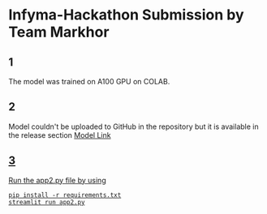 # Infyma-Hackathon Submission by Team Markhor

## 1
The model was trained on A100 GPU on COLAB.

## 2
Model couldn't be uploaded to GitHub in the repository but it is available in the release section
<a href="https://github.com/Talha-Naveed/Markhor-Infyma/releases/download/0.2/model.pth"> Model Link

## 3 
Run the app2.py file by using
```
pip install -r requirements.txt
streamlit run app2.py
```
